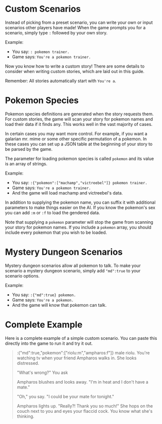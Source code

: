 # Custom Scenarios
Instead of picking from a preset scenario, you can write your own or input scenarios other players have made! When the game prompts you for a scenario, simply type `:` followed by your own story.

Example:
* You say: `: pokemon trainer.`
* Game says: `You're a pokemon trainer.`

Now you know how to write a custom story! There are some details to consider when writing custom stories, which are laid out in this guide.

Remember: All stories automatically start with `You're a`.

# Pokemon Species
Pokemon species definitions are generated when the story requests them. For custom stories, the game will scan your story for pokemon names and load their data if it finds any. This works well in the vast majority of cases.

In certain cases you may want more control. For example, if you want a galarian mr. mime or some other specific permutation of a pokemon. In these cases you can set up a JSON table at the beginning of your story to be parsed by the game.

The parameter for loading pokemon species is called `pokemon` and its value is an array of strings.

Example: 
* You say: `:{"pokemon":["machamp","victreebel"]} pokemon trainer.`
* Game says: `You're a pokemon trainer.`
* And the game will load machamp and victreebel's data.

In addition to supplying the pokemon name, you can suffix it with additional parameters to make things easier on the AI. If you know the pokemon's sex you can add `:m` or `:f` to load the gendered data.

Note that supplying a `pokemon` parameter will stop the game from scanning your story for pokemon names. If you include a `pokemon` array, you should include every pokemon that you wish to be loaded.

# Mystery Dungeon Scenarios
Mystery dungeon scenarios allow all pokemon to talk. To make your scenario a mystery dungeon scenario, simply add `"md":true` to your scenario options.

Example:
* You say: `:{"md":true} pokemon.`
* Game says: `You're a pokemon.`
* And the game will know that pokemon can talk.

# Complete Example
Here is a complete example of a simple custom scenario. You can paste this directly into the game to run it and try it out.

> :{"md":true,"pokemon":["riolu:m","ampharos:f"]} male riolu. You're watching tv when your friend Ampharos walks in. She looks distressed.
> 
> "What's wrong?" You ask
> 
> Ampharos blushes and looks away. "I'm in heat and I don't have a mate."
> 
> "Oh," you say. "I could be your mate for tonight."
> 
> Ampharos lights up. "Really?! Thank you so much!" She hops on the couch next to you and eyes your flaccid cock. You know what she's thinking.
```